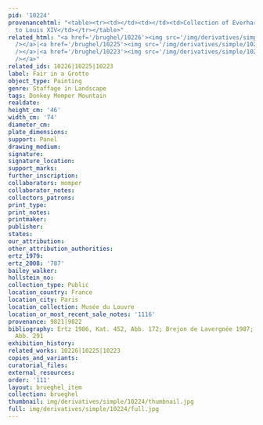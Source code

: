 ```yaml
---
pid: '10224'
provenancehtml: "<table><tr><td></td><td></td><td>Collection of Everhard Jabach</td></tr><tr><td>1671</td><td></td><td>Sold
  to Louis XIV</td></tr></table>"
related_html: "<a href='/brughel/10226'><img src='/img/derivatives/simple/10226/thumbnail.jpg'
  /></a>|<a href='/brughel/10225'><img src='/img/derivatives/simple/10225/thumbnail.jpg'
  /></a>|<a href='/brughel/10223'><img src='/img/derivatives/simple/10223/thumbnail.jpg'
  /></a>"
related_ids: 10226|10225|10223
label: Fair in a Grotto
object_type: Painting
genre: Staffage in Landscape
tags: Donkey Momper Mountain
realdate:
height_cm: '46'
width_cm: '74'
diameter_cm:
plate_dimensions:
support: Panel
drawing_medium:
signature:
signature_location:
support_marks:
further_inscription:
collaborators: momper
collaborator_notes:
collectors_patrons:
print_type:
print_notes:
printmaker:
publisher:
states:
our_attribution:
other_attribution_authorities:
ertz_1979:
ertz_2008: '787'
bailey_walker:
hollstein_no:
collection_type: Public
location_country: France
location_city: Paris
location_collection: Musée du Louvre
location_or_most_recent_sale_notes: '1116'
provenance: 9821|9822
bibliography: Ertz 1986, Kat. 452, Abb. 172; Brejon de Lavergnée 1987; Bartilla 2000,
  Abb. 291
exhibition_history:
related_works: 10226|10225|10223
copies_and_variants:
curatorial_files:
external_resources:
order: '111'
layout: brueghel_item
collection: brueghel
thumbnail: img/derivatives/simple/10224/thumbnail.jpg
full: img/derivatives/simple/10224/full.jpg
---
```

